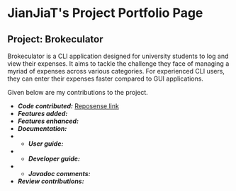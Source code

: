 # JianJiaT's Project Portfolio Page

## Project: Brokeculator

Brokeculator is a CLI application designed for university students to log and view their
expenses. It aims to tackle the challenge they face of managing a myriad of expenses across various categories. For
experienced CLI users, they can enter their expenses faster compared to GUI applications.

Given below are my contributions to the project.

* **_Code contributed:_** [Reposense link](https://nus-cs2113-ay2324s2.github.io/tp-dashboard/?search=jianjiat&breakdown=true&sort=groupTitle%20dsc&sortWithin=title&since=2024-02-23&timeframe=commit&mergegroup=&groupSelect=groupByRepos&checkedFileTypes=docs~functional-code~test-code~other)
* **_Features added:_**
* **_Features enhanced:_**
* **_Documentation:_**
* * **_User guide:_**
* * **_Developer guide:_**
* * **_Javadoc comments:_**
* **_Review contributions:_**
###